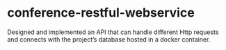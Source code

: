 # conference-restful-webservice

Designed and implemented an API that can handle different Http requests and connects with the project’s database hosted in a docker container.
